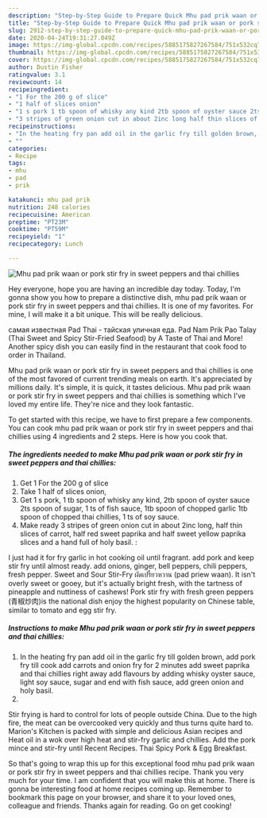 ```yaml
---
description: "Step-by-Step Guide to Prepare Quick Mhu pad prik waan or pork stir fry in sweet peppers and thai chillies"
title: "Step-by-Step Guide to Prepare Quick Mhu pad prik waan or pork stir fry in sweet peppers and thai chillies"
slug: 2912-step-by-step-guide-to-prepare-quick-mhu-pad-prik-waan-or-pork-stir-fry-in-sweet-peppers-and-thai-chillies
date: 2020-04-24T19:31:27.049Z
image: https://img-global.cpcdn.com/recipes/5885175827267584/751x532cq70/mhu-pad-prik-waan-or-pork-stir-fry-in-sweet-peppers-and-thai-chillies-recipe-main-photo.jpg
thumbnail: https://img-global.cpcdn.com/recipes/5885175827267584/751x532cq70/mhu-pad-prik-waan-or-pork-stir-fry-in-sweet-peppers-and-thai-chillies-recipe-main-photo.jpg
cover: https://img-global.cpcdn.com/recipes/5885175827267584/751x532cq70/mhu-pad-prik-waan-or-pork-stir-fry-in-sweet-peppers-and-thai-chillies-recipe-main-photo.jpg
author: Dustin Fisher
ratingvalue: 3.1
reviewcount: 14
recipeingredient:
- "1 For the 200 g of slice"
- "1 half of slices onion"
- "1 s pork 1 tb spoon of whisky any kind 2tb spoon of oyster sauce 2ts spoon of sugar 1 ts of fish sauce 1tb spoon of chopped garlic 1tb spoon of chopped thai chillies 1 ts of soy sauce"
- "3 stripes of green onion cut in about 2inc long half thin slices of carrot half red sweet paprika and half sweet yellow paprika slices and a hand full of holy basil "
recipeinstructions:
- "In the heating fry pan add oil in the garlic fry till golden brown, add pork fry till cook add carrots and onion fry for 2 minutes add sweet paprika and thai chillies right away add flavours by adding whisky oyster sauce, light soy sauce, sugar and end with fish sauce, add green onion and holy basil."
- ""
categories:
- Recipe
tags:
- mhu
- pad
- prik

katakunci: mhu pad prik 
nutrition: 248 calories
recipecuisine: American
preptime: "PT23M"
cooktime: "PT59M"
recipeyield: "1"
recipecategory: Lunch

---
```



![Mhu pad prik waan or pork stir fry in sweet peppers and thai chillies](https://img-global.cpcdn.com/recipes/5885175827267584/751x532cq70/mhu-pad-prik-waan-or-pork-stir-fry-in-sweet-peppers-and-thai-chillies-recipe-main-photo.jpg)

Hey everyone, hope you are having an incredible day today. Today, I'm gonna show you how to prepare a distinctive dish, mhu pad prik waan or pork stir fry in sweet peppers and thai chillies. It is one of my favorites. For mine, I will make it a bit unique. This will be really delicious.

самая известная Pad Thai - тайская уличная еда. Pad Nam Prik Pao Talay (Thai Sweet and Spicy Stir-Fried Seafood) by A Taste of Thai and More! Another spicy dish you can easily find in the restaurant that cook food to order in Thailand.

Mhu pad prik waan or pork stir fry in sweet peppers and thai chillies is one of the most favored of current trending meals on earth. It's appreciated by millions daily. It's simple, it is quick, it tastes delicious. Mhu pad prik waan or pork stir fry in sweet peppers and thai chillies is something which I've loved my entire life. They're nice and they look fantastic.


To get started with this recipe, we have to first prepare a few components. You can cook mhu pad prik waan or pork stir fry in sweet peppers and thai chillies using 4 ingredients and 2 steps. Here is how you cook that.

<!--inarticleads1-->

##### The ingredients needed to make Mhu pad prik waan or pork stir fry in sweet peppers and thai chillies:

1. Get 1 For the 200 g of slice
1. Take 1 half of slices onion,
1. Get 1 s pork, 1 tb spoon of whisky any kind, 2tb spoon of oyster sauce 2ts spoon of sugar, 1 ts of fish sauce, 1tb spoon of chopped garlic 1tb spoon of chopped thai chillies, 1 ts of soy sauce.
1. Make ready 3 stripes of green onion cut in about 2inc long, half thin slices of carrot, half red sweet paprika and half sweet yellow paprika slices and a hand full of holy basil. :


I just had it for fry garlic in hot cooking oil until fragrant. add pork and keep stir fry until almost ready. add onions, ginger, bell peppers, chili peppers, fresh pepper. Sweet and Sour Stir-Fry ผัดเปรี้ยวหวาน (pad priew waan). It isn&#39;t overly sweet or gooey, but it&#39;s actually bright fresh, with the tartness of pineapple and nuttiness of cashews! Pork stir fry with fresh green peppers (青椒炒肉)is the national dish enjoy the highest popularity on Chinese table, similar to tomato and egg stir fry. 

<!--inarticleads2-->

##### Instructions to make Mhu pad prik waan or pork stir fry in sweet peppers and thai chillies:

1. In the heating fry pan add oil in the garlic fry till golden brown, add pork fry till cook add carrots and onion fry for 2 minutes add sweet paprika and thai chillies right away add flavours by adding whisky oyster sauce, light soy sauce, sugar and end with fish sauce, add green onion and holy basil.
1. 


Stir frying is hard to control for lots of people outside China. Due to the high fire, the meat can be overcooked very quickly and thus turns quite hard to. Marion&#39;s Kitchen is packed with simple and delicious Asian recipes and Heat oil in a wok over high heat and stir-fry garlic and chillies. Add the pork mince and stir-fry until Recent Recipes. Thai Spicy Pork &amp; Egg Breakfast. 

So that's going to wrap this up for this exceptional food mhu pad prik waan or pork stir fry in sweet peppers and thai chillies recipe. Thank you very much for your time. I am confident that you will make this at home. There is gonna be interesting food at home recipes coming up. Remember to bookmark this page on your browser, and share it to your loved ones, colleague and friends. Thanks again for reading. Go on get cooking!
